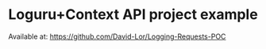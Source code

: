 # Loguru+Context API project example

Available at: https://github.com/David-Lor/Logging-Requests-POC
